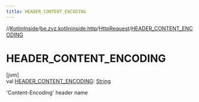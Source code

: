 ```yaml
---
title: HEADER_CONTENT_ENCODING
---
```

//[KotlinInside](../../../index.html)/[be.zvz.kotlininside.http](../index.html)/[HttpRequest](index.html)/[HEADER_CONTENT_ENCODING](-h-e-a-d-e-r_-c-o-n-t-e-n-t_-e-n-c-o-d-i-n-g.html)



# HEADER_CONTENT_ENCODING



[jvm]\
val [HEADER_CONTENT_ENCODING](-h-e-a-d-e-r_-c-o-n-t-e-n-t_-e-n-c-o-d-i-n-g.html): [String](https://docs.oracle.com/javase/7/docs/api/java/lang/String.html)



'Content-Encoding' header name




